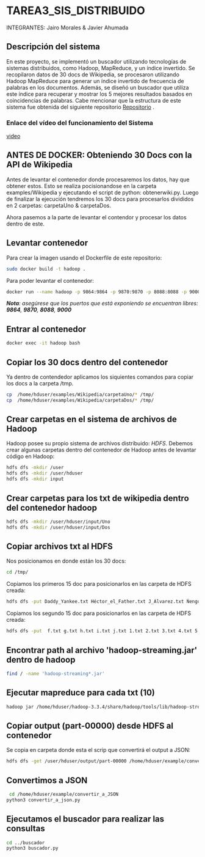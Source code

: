 # TAREA3_SIS_DISTRIBUIDO
INTEGRANTES: Jairo Morales &amp; Javier Ahumada

## Descripción del sistema

En este proyecto, se implementó un buscador utilizando tecnologías de sistemas distribuidos, como Hadoop, MapReduce, y un índice invertido. Se recopilaron datos de 30 docs de Wikipedia, se procesaron utilizando Hadoop MapReduce para generar un índice invertido de frecuencia de palabras en los documentos. Además, se diseñó un buscador que utiliza este índice para recuperar y mostrar los 5 mejores resultados basados en coincidencias de palabras. Cabe mencionar que la estructura de este sistema fue obtenida del siguiente repositorio [Repositorio](https://github.com/Naikelin/map-reduce-hadoop) .

### Enlace del vídeo del funcionamiento del Sistema

[video](https://vimeo.com/888285545/d9176d6688?share=copy)

## ANTES DE DOCKER: Obteniendo 30 Docs con la API de Wikipedia

Antes de levantar el contenedor donde procesaremos los datos, hay que obtener estos. Esto se realiza pocisionandose en la carpeta examples/Wikipedia y ejecutando el script de python: obtenerwiki.py. 
Luego de finalizar la ejecución tendremos los 30 docs para procesarlos divididos en 2 carpetas: carpetaUno & carpetaDos.

Ahora pasemos a la parte de levantar el contendor y procesar los datos dentro de este.


## Levantar contenedor

Para crear la imagen usando el Dockerfile de este repositorio:
```sh
sudo docker build -t hadoop .
```
Para poder levantar el contenedor:
```sh
docker run --name hadoop -p 9864:9864 -p 9870:9870 -p 8088:8088 -p 9000:9000 --hostname sd hadoop
```
***Nota**: asegúrese que los puertos que está exponiendo se encuentran libres: **9864**, **9870**, **8088**, **9000***

## Entrar al contenedor
```sh
docker exec -it hadoop bash
```
## Copiar los 30 docs dentro del contenedor
Ya dentro de contendedor aplicamos los siquientes comandos para copiar los docs a la carpeta /tmp.
```sh
cp  /home/hduser/examples/Wikipedia/carpetaUno/* /tmp/
cp  /home/hduser/examples/Wikipedia/carpetaDos/* /tmp/
```
## Crear carpetas en el sistema de archivos de Hadoop

Hadoop posee su propio sistema de archivos distribuido: *HDFS*. 
Debemos crear algunas carpetas dentro del contenedor de Hadoop antes de levantar código en Hadoop:
```sh
hdfs dfs -mkdir /user
hdfs dfs -mkdir /user/hduser
hdfs dfs -mkdir input	
```

## Crear carpetas para los txt de wikipedia dentro del contenedor hadoop
```sh
hdfs dfs -mkdir /user/hduser/input/Uno
hdfs dfs -mkdir /user/hduser/input/Dos
```
## Copiar archivos txt al HDFS
Nos posicionamos en donde están los 30 docs:
```sh
cd /tmp/
```
Copiamos los primeros 15 doc para posicionarlos en las carpeta de HDFS creada:
```sh
hdfs dfs -put Daddy_Yankee.txt Héctor_el_Father.txt J_Álvarez.txt Ñengo_Flow.txt Cosculluela.txt Julio_Voltio.txt Ñejo_y_Dálmata.txt Arcángel_y_De_la_Ghetto.txt Don_Omar.txt Tego_Calderón.txt a.txt b.txt c.txt d.txt e.txt input/Uno
```
Copiamos los segundo 15 doc para posicionarlos en las carpeta de HDFS creada:
```sh
hdfs dfs -put  f.txt g.txt h.txt i.txt j.txt 1.txt 2.txt 3.txt 4.txt 5.txt 6.txt 7.txt 8.txt 9.txt 10.txt input/Dos
```

## Encontrar path al archivo 'hadoop-streaming.jar' dentro de hadoop
```sh
find / -name 'hadoop-streaming*.jar'
```

## Ejecutar mapreduce para cada txt (10)
```sh
hadoop jar /home/hduser/hadoop-3.3.4/share/hadoop/tools/lib/hadoop-streaming-3.3.4.jar -file /home/hduser/mapper.py -mapper mapper.py -file /home/hduser/reducer.py -reducer reducer.py -input /user/hduser/input/Uno/a.txt -input /user/hduser/input/Uno/b.txt -input /user/hduser/input/Uno/c.txt -input /user/hduser/input/Uno/d.txt -input /user/hduser/input/Uno/f.txt -input /user/hduser/input/Dos/g.txt -input /user/hduser/input/Dos/h.txt -input /user/hduser/input/Dos/j.txt -input /user/hduser/input/Dos/k.txt -input /user/hduser/input/Dos/l.txt -output /user/hduser/output
```
## Copiar output (part-00000) desde HDFS al contenedor 
Se copia en carpeta donde esta el scrip que convertirá el output a JSON:
```sh
hdfs dfs -get /user/hduser/output/part-00000 /home/hduser/example/convertir_a_JSON
```

## Convertimos a JSON
```sh
 cd /home/hduser/example/convertir_a_JSON
python3 convertir_a_json.py
```

## Ejecutamos el buscador para realizar las consultas
```sh
cd ../buscador
python3 buscador.py
```
